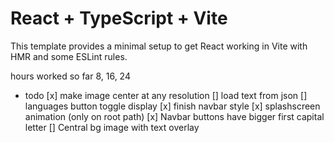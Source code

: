 # React + TypeScript + Vite

This template provides a minimal setup to get React working in Vite with HMR and some ESLint rules.

hours worked so far 8, 16, 24

- todo
[x] make image center at any resolution
[] load text from json
[] languages button toggle display
[x] finish navbar style
[x] splashscreen animation (only on root path)
[x] Navbar buttons have bigger first capital letter
[] Central bg image with text overlay
